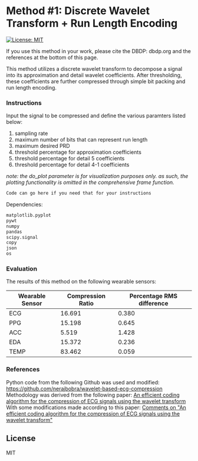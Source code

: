 # Method #1: Discrete Wavelet Transform + Run Length Encoding

[![License: MIT](https://img.shields.io/badge/License-MIT-yellow.svg)](https://opensource.org/licenses/MIT)

If you use this method in your work, please cite the DBDP: dbdp.org and the references at the bottom of this page.

This method utilizes a discrete wavelet transform to decompose a signal into its approximation and detail wavelet coefficients. After thresholding, these coefficients are further compressed through simple bit packing and run length encoding.


### Instructions

Input the signal to be compressed and define the various paramters listed below:  
1. sampling rate
1. maximum number of bits that can represent run length
1. maximum desired PRD
1. threshold percentage for approximation coefficients
1. threshold percentage for detail 5 coefficients
1. threshold percentage for detail 4-1 coefficients


*note: the do_plot parameter is for visualization purposes only. as such, the plotting functionality is omitted in the comprehensive frame function.*

```sh
Code can go here if you need that for your instructions
```

Dependencies:

```sh
matplotlib.pyplot
pywt
numpy
pandas
scipy.signal
copy
json
os
```

### Evaluation

The results of this method on the following wearable sensors:

| Wearable Sensor | Compression Ratio | Percentage RMS difference |
| ------ | ------ | ------ | 
| ECG | 16.691 | 0.380 |
| PPG | 15.198 | 0.645 |
| ACC | 5.519 | 1.428 |
| EDA | 15.372 | 0.236 |
| TEMP | 83.462 | 0.059 |



### References

Python code from the following Github was used and modified:
https://github.com/nerajbobra/wavelet-based-ecg-compression  
Methodology was derived from the following paper:
[An efficient coding algorithm for the compression of ECG signals using the wavelet transform](https://ieeexplore.ieee.org/document/991163)  
With some modifications made according to this paper:
[Comments on "An efficient coding algorithm for the compression of ECG signals using the wavelet transform"](https://ieeexplore.ieee.org/document/1213856)

License
----

MIT



[//]: # (These are reference links used in the body of this note and get stripped out when the markdown processor does its job. There is no need to format nicely because it shouldn't be seen. Thanks SO - http://stackoverflow.com/questions/4823468/store-comments-in-markdown-syntax)


   [dill]: <https://github.com/joemccann/dillinger>
   [git-repo-url]: <https://github.com/joemccann/dillinger.git>
   [john gruber]: <http://daringfireball.net>
   [df1]: <http://daringfireball.net/projects/markdown/>
   [markdown-it]: <https://github.com/markdown-it/markdown-it>
   [Ace Editor]: <http://ace.ajax.org>
   [node.js]: <http://nodejs.org>
   [Twitter Bootstrap]: <http://twitter.github.com/bootstrap/>
   [jQuery]: <http://jquery.com>
   [@tjholowaychuk]: <http://twitter.com/tjholowaychuk>
   [express]: <http://expressjs.com>
   [AngularJS]: <http://angularjs.org>
   [Gulp]: <http://gulpjs.com>

   [PlDb]: <https://github.com/joemccann/dillinger/tree/master/plugins/dropbox/README.md>
   [PlGh]: <https://github.com/joemccann/dillinger/tree/master/plugins/github/README.md>
   [PlGd]: <https://github.com/joemccann/dillinger/tree/master/plugins/googledrive/README.md>
   [PlOd]: <https://github.com/joemccann/dillinger/tree/master/plugins/onedrive/README.md>
   [PlMe]: <https://github.com/joemccann/dillinger/tree/master/plugins/medium/README.md>
   [PlGa]: <https://github.com/RahulHP/dillinger/blob/master/plugins/googleanalytics/README.md>
